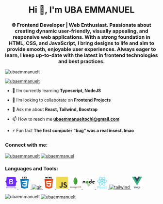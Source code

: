 <h1 align="center">Hi 👋, I'm UBA EMMANUEL</h1>
<h3 align="center">🌐 Frontend Developer | Web Enthusiast. Passionate about creating dynamic user-friendly, visually appealing, and responsive web applications. With a strong foundation in HTML, CSS, and JavaScript, I bring designs to life and aim to provide smooth, enjoyable user experiences. Always eager to learn, I keep up-to-date with the latest in frontend technologies and best practices.</h3>

<p align="left"> <img src="https://komarev.com/ghpvc/?username=ubaemmanuelt&label=Profile%20views&color=0e75b6&style=flat" alt="ubaemmanuelt" /> </p>

<p align="left"> <a href="https://github.com/ryo-ma/github-profile-trophy"><img src="https://github-profile-trophy.vercel.app/?username=ubaemmanuelt" alt="ubaemmanuelt" /></a> </p>

- 🌱 I’m currently learning **Typescript, NodeJS**

- 👯 I’m looking to collaborate on **Frontend Projects**

- 💬 Ask me about **React, Tailwind, Boostrap**

- 📫 How to reach me **ubaemmanueltochi@gmail.com**

- ⚡ Fun fact **The first computer "bug" was a real insect. lmao**

<h3 align="left">Connect with me:</h3>
<p align="left">
<a href="https://twitter.com/ubaemmanuelt" target="blank"><img align="center" src="https://raw.githubusercontent.com/rahuldkjain/github-profile-readme-generator/master/src/images/icons/Social/twitter.svg" alt="ubaemmanuelt" height="30" width="40" /></a>
<a href="https://linkedin.com/in/ubaemmanuel" target="blank"><img align="center" src="https://raw.githubusercontent.com/rahuldkjain/github-profile-readme-generator/master/src/images/icons/Social/linked-in-alt.svg" alt="ubaemmanuel" height="30" width="40" /></a>
</p>

<h3 align="left">Languages and Tools:</h3>
<p align="left"> <a href="https://getbootstrap.com" target="_blank" rel="noreferrer"> <img src="https://raw.githubusercontent.com/devicons/devicon/master/icons/bootstrap/bootstrap-plain-wordmark.svg" alt="bootstrap" width="40" height="40"/> </a> <a href="https://www.w3schools.com/css/" target="_blank" rel="noreferrer"> <img src="https://raw.githubusercontent.com/devicons/devicon/master/icons/css3/css3-original-wordmark.svg" alt="css3" width="40" height="40"/> </a> <a href="https://git-scm.com/" target="_blank" rel="noreferrer"> <img src="https://www.vectorlogo.zone/logos/git-scm/git-scm-icon.svg" alt="git" width="40" height="40"/> </a> <a href="https://www.w3.org/html/" target="_blank" rel="noreferrer"> <img src="https://raw.githubusercontent.com/devicons/devicon/master/icons/html5/html5-original-wordmark.svg" alt="html5" width="40" height="40"/> </a> <a href="https://developer.mozilla.org/en-US/docs/Web/JavaScript" target="_blank" rel="noreferrer"> <img src="https://raw.githubusercontent.com/devicons/devicon/master/icons/javascript/javascript-original.svg" alt="javascript" width="40" height="40"/> </a> <a href="https://www.mongodb.com/" target="_blank" rel="noreferrer"> <img src="https://raw.githubusercontent.com/devicons/devicon/master/icons/mongodb/mongodb-original-wordmark.svg" alt="mongodb" width="40" height="40"/> </a> <a href="https://nodejs.org" target="_blank" rel="noreferrer"> <img src="https://raw.githubusercontent.com/devicons/devicon/master/icons/nodejs/nodejs-original-wordmark.svg" alt="nodejs" width="40" height="40"/> </a> <a href="https://reactjs.org/" target="_blank" rel="noreferrer"> <img src="https://raw.githubusercontent.com/devicons/devicon/master/icons/react/react-original-wordmark.svg" alt="react" width="40" height="40"/> </a> <a href="https://tailwindcss.com/" target="_blank" rel="noreferrer"> <img src="https://www.vectorlogo.zone/logos/tailwindcss/tailwindcss-icon.svg" alt="tailwind" width="40" height="40"/> </a> <a href="https://vuejs.org/" target="_blank" rel="noreferrer"> <img src="https://raw.githubusercontent.com/devicons/devicon/master/icons/vuejs/vuejs-original-wordmark.svg" alt="vuejs" width="40" height="40"/> </a> </p>

<p><img align="left" src="https://github-readme-stats.vercel.app/api/top-langs?username=ubaemmanuelt&show_icons=true&locale=en&layout=compact" alt="ubaemmanuelt" /></p>

<p>&nbsp;<img align="center" src="https://github-readme-stats.vercel.app/api?username=ubaemmanuelt&show_icons=true&locale=en" alt="ubaemmanuelt" /></p>
